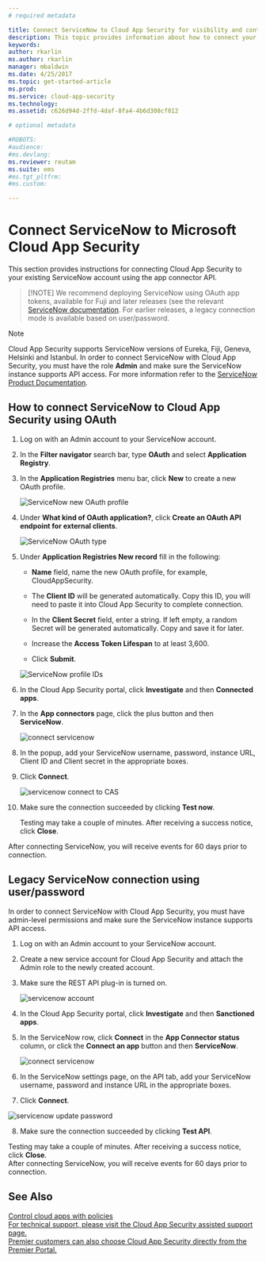 ```yaml
---
# required metadata

title: Connect ServiceNow to Cloud App Security for visibility and control over use | Microsoft Docs
description: This topic provides information about how to connect your ServiceNow app to Cloud App Security using the API connector.
keywords:
author: rkarlin
ms.author: rkarlin
manager: mbaldwin
ms.date: 4/25/2017
ms.topic: get-started-article
ms.prod:
ms.service: cloud-app-security
ms.technology:
ms.assetid: c626d94d-2ffd-4daf-8fa4-4b6d308cf012

# optional metadata

#ROBOTS:
#audience:
#ms.devlang:
ms.reviewer: reutam
ms.suite: ems
#ms.tgt_pltfrm:
#ms.custom:

---
```


# Connect ServiceNow to Microsoft Cloud App Security

This section provides instructions for connecting Cloud App Security to your existing ServiceNow account using the app connector API. 

 >  [!NOTE]
>  We recommend deploying ServiceNow  using OAuth app tokens, available for Fuji and later releases (see the relevant [ServiceNow documentation](http://wiki.servicenow.com/index.php?title=OAuth_Applications#gsc.tab=0). 
For earlier releases, a legacy connection mode is available based on user/password.

 > [!NOTE]  
>  Cloud App Security supports ServiceNow versions of Eureka, Fiji,  Geneva, Helsinki and Istanbul. In order to connect ServiceNow with Cloud App Security, you must have the role **Admin** and make sure the ServiceNow instance supports API access.  For more information refer to the [ServiceNow Product Documentation](http://wiki.servicenow.com/index.php?title=Base_System_Roles#gsc.tab=0).
  
## How to connect ServiceNow to Cloud App Security using OAuth
  
  
1.  Log on with an Admin account to your ServiceNow account.  
  
2.  In the **Filter navigator** search bar, type **OAuth** and select **Application Registry**.

3. In the **Application Registries** menu bar, click **New** to create a new OAuth profile.

   ![ServiceNow new OAuth profile](./media/servicenow-app-registry.png)

4. Under **What kind of OAuth application?**, click **Create an OAuth API endpoint for external clients**.

   ![ServiceNow OAuth type](./media/servicenow-oauth-app-type.png)

5. Under **Application Registries New record** fill in the following:
    
    - **Name** field, name the new OAuth profile, for example, CloudAppSecurity. 
    
    - The **Client ID** will be generated automatically. Copy this ID, you will need to paste it into Cloud App Security to complete connection.
    
    - In the **Client Secret** field, enter a string. If left empty, a random Secret will be generated automatically. Copy and save it for later. 
    
    - Increase the **Access Token Lifespan** to at least 3,600.
    
    - Click **Submit**.

   ![ServiceNow profile IDs](./media/servicenow-profile-ids.png)

6.  In the Cloud App Security portal, click **Investigate** and then **Connected apps**.  
  
7.  In the **App connectors** page, click the plus button and then **ServiceNow**.  
  
     ![connect servicenow](./media/connect-servicenow.png "connect servicenow")  
  
8.  In the popup, add your ServiceNow username, password, instance URL, Client ID and Client secret in the appropriate boxes.  
  
9.  Click **Connect**.  
  
     ![servicenow connect to CAS](./media/servicenow-portal-connect.png "servicenow connect in portal")  
  
10.  Make sure the connection succeeded by clicking **Test now**.  
  
     Testing may take a couple of minutes. After receiving a success notice, click **Close**.  
  
After connecting ServiceNow, you will receive events for 60 days prior to connection.
  
## Legacy ServiceNow connection using user/password

In order to connect ServiceNow with Cloud App Security, you must have admin-level permissions and make sure the ServiceNow instance supports API access.   

1.  Log on with an Admin account to your ServiceNow account.   

2.  Create a new service account for Cloud App Security and attach the Admin role to the newly created account.   

3.  Make sure the REST API plug-in is turned on.   

    ![servicenow account](./media/servicenow-account.png "servicenow account")   

4.  In the Cloud App Security portal, click **Investigate** and then **Sanctioned apps**.   

5.  In the ServiceNow row, click **Connect** in the **App Connector status** column, or click the **Connect an app** button and then **ServiceNow**.   

    ![connect servicenow](./media/connect-servicenow.png "connect servicenow")   

6.  In the ServiceNow settings page, on the API tab, add your ServiceNow username, password and instance URL in the appropriate boxes.   

7.  Click **Connect**.   

   ![servicenow update password](./media/servicenow-update-password.png "servicenow update password")   

8.  Make sure the connection succeeded by clicking **Test API**.   
  
   Testing may take a couple of minutes. After receiving a success notice, click **Close**.   
 After connecting ServiceNow, you will receive events for 60 days prior to connection. 


## See Also  
[Control cloud apps with policies](control-cloud-apps-with-policies.md)   
[For technical support, please visit the Cloud App Security assisted support page.](http://support.microsoft.com/oas/default.aspx?prid=16031)   
[Premier customers can also choose Cloud App Security directly from the Premier Portal.](https://premier.microsoft.com/)  
  
